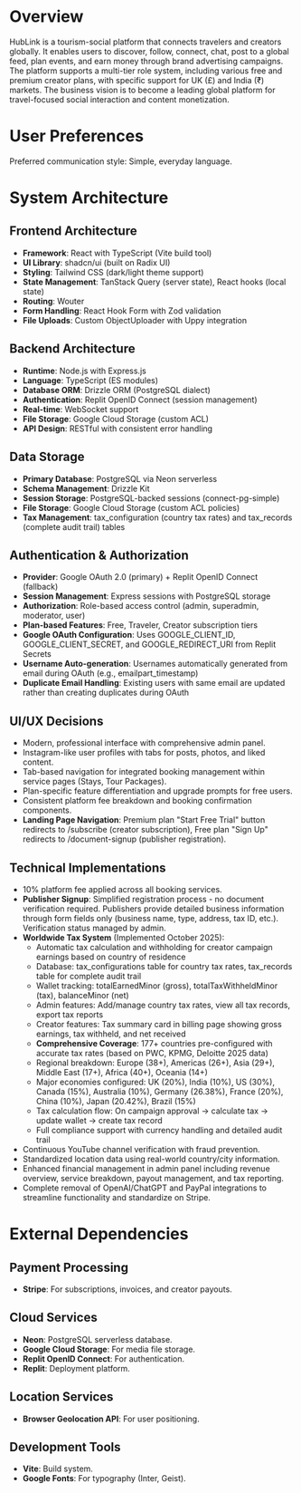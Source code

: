 # Overview

HubLink is a tourism-social platform that connects travelers and creators globally. It enables users to discover, follow, connect, chat, post to a global feed, plan events, and earn money through brand advertising campaigns. The platform supports a multi-tier role system, including various free and premium creator plans, with specific support for UK (£) and India (₹) markets. The business vision is to become a leading global platform for travel-focused social interaction and content monetization.

# User Preferences

Preferred communication style: Simple, everyday language.

# System Architecture

## Frontend Architecture
- **Framework**: React with TypeScript (Vite build tool)
- **UI Library**: shadcn/ui (built on Radix UI)
- **Styling**: Tailwind CSS (dark/light theme support)
- **State Management**: TanStack Query (server state), React hooks (local state)
- **Routing**: Wouter
- **Form Handling**: React Hook Form with Zod validation
- **File Uploads**: Custom ObjectUploader with Uppy integration

## Backend Architecture
- **Runtime**: Node.js with Express.js
- **Language**: TypeScript (ES modules)
- **Database ORM**: Drizzle ORM (PostgreSQL dialect)
- **Authentication**: Replit OpenID Connect (session management)
- **Real-time**: WebSocket support
- **File Storage**: Google Cloud Storage (custom ACL)
- **API Design**: RESTful with consistent error handling

## Data Storage
- **Primary Database**: PostgreSQL via Neon serverless
- **Schema Management**: Drizzle Kit
- **Session Storage**: PostgreSQL-backed sessions (connect-pg-simple)
- **File Storage**: Google Cloud Storage (custom ACL policies)
- **Tax Management**: tax_configuration (country tax rates) and tax_records (complete audit trail) tables

## Authentication & Authorization
- **Provider**: Google OAuth 2.0 (primary) + Replit OpenID Connect (fallback)
- **Session Management**: Express sessions with PostgreSQL storage
- **Authorization**: Role-based access control (admin, superadmin, moderator, user)
- **Plan-based Features**: Free, Traveler, Creator subscription tiers
- **Google OAuth Configuration**: Uses GOOGLE_CLIENT_ID, GOOGLE_CLIENT_SECRET, and GOOGLE_REDIRECT_URI from Replit Secrets
- **Username Auto-generation**: Usernames automatically generated from email during OAuth (e.g., emailpart_timestamp)
- **Duplicate Email Handling**: Existing users with same email are updated rather than creating duplicates during OAuth

## UI/UX Decisions
- Modern, professional interface with comprehensive admin panel.
- Instagram-like user profiles with tabs for posts, photos, and liked content.
- Tab-based navigation for integrated booking management within service pages (Stays, Tour Packages).
- Plan-specific feature differentiation and upgrade prompts for free users.
- Consistent platform fee breakdown and booking confirmation components.
- **Landing Page Navigation**: Premium plan "Start Free Trial" button redirects to /subscribe (creator subscription), Free plan "Sign Up" redirects to /document-signup (publisher registration).

## Technical Implementations
- 10% platform fee applied across all booking services.
- **Publisher Signup**: Simplified registration process - no document verification required. Publishers provide detailed business information through form fields only (business name, type, address, tax ID, etc.). Verification status managed by admin.
- **Worldwide Tax System** (Implemented October 2025):
  - Automatic tax calculation and withholding for creator campaign earnings based on country of residence
  - Database: tax_configurations table for country tax rates, tax_records table for complete audit trail
  - Wallet tracking: totalEarnedMinor (gross), totalTaxWithheldMinor (tax), balanceMinor (net)
  - Admin features: Add/manage country tax rates, view all tax records, export tax reports
  - Creator features: Tax summary card in billing page showing gross earnings, tax withheld, and net received
  - **Comprehensive Coverage**: 177+ countries pre-configured with accurate tax rates (based on PWC, KPMG, Deloitte 2025 data)
  - Regional breakdown: Europe (38+), Americas (26+), Asia (29+), Middle East (17+), Africa (40+), Oceania (14+)
  - Major economies configured: UK (20%), India (10%), US (30%), Canada (15%), Australia (10%), Germany (26.38%), France (20%), China (10%), Japan (20.42%), Brazil (15%)
  - Tax calculation flow: On campaign approval → calculate tax → update wallet → create tax record
  - Full compliance support with currency handling and detailed audit trail
- Continuous YouTube channel verification with fraud prevention.
- Standardized location data using real-world country/city information.
- Enhanced financial management in admin panel including revenue overview, service breakdown, payout management, and tax reporting.
- Complete removal of OpenAI/ChatGPT and PayPal integrations to streamline functionality and standardize on Stripe.

# External Dependencies

## Payment Processing
- **Stripe**: For subscriptions, invoices, and creator payouts.

## Cloud Services
- **Neon**: PostgreSQL serverless database.
- **Google Cloud Storage**: For media file storage.
- **Replit OpenID Connect**: For authentication.
- **Replit**: Deployment platform.

## Location Services
- **Browser Geolocation API**: For user positioning.

## Development Tools
- **Vite**: Build system.
- **Google Fonts**: For typography (Inter, Geist).